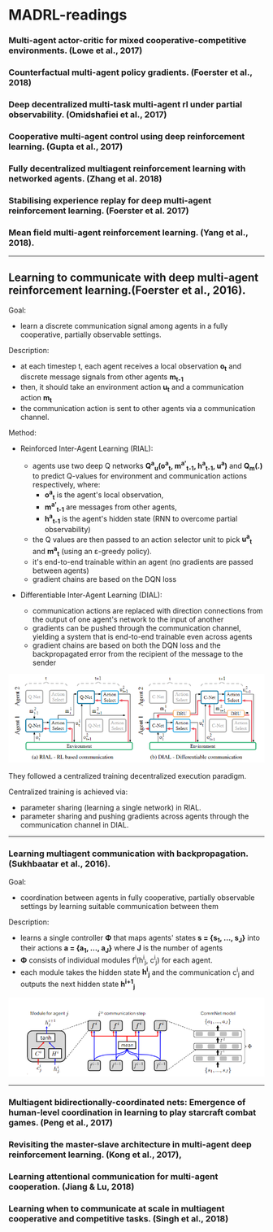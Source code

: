 # MADRL-readings


### Multi-agent actor-critic for mixed cooperative-competitive environments. (Lowe et al., 2017)

### Counterfactual multi-agent policy gradients. (Foerster et al., 2018)

### Deep decentralized multi-task multi-agent rl under partial observability. (Omidshafiei et al., 2017)

### Cooperative multi-agent control using deep reinforcement learning. (Gupta et al., 2017)

### Fully decentralized multiagent reinforcement learning with networked agents. (Zhang et al. 2018) 








### Stabilising experience replay for deep multi-agent reinforcement learning. (Foerster et al. 2017)

### Mean field multi-agent reinforcement learning. (Yang et al., 2018).



---
## Learning to communicate with deep multi-agent reinforcement learning.(Foerster et al., 2016).

Goal: 
- learn a discrete communication signal among agents in a fully cooperative, partially observable settings.

Description:
- at each timestep t, each agent receives a local observation **o<sub>t</sub>** and discrete message signals from other agents **m<sub>t-1</sub>**
- then, it should take an environment action **u<sub>t</sub>** and a communication action **m<sub>t</sub>** 
- the communication action is sent to other agents via a communication channel. 

Method: 
- Reinforced Inter-Agent Learning (RIAL):  
  - agents use two deep Q networks **Q<sup>a</sup><sub>u</sub>(o<sup>a</sup><sub>t</sub>, m<sup>a'</sup><sub>t-1</sub>, h<sup>a</sup><sub>t-1</sub>, u<sup>a</sup>)** and **Q<sub>m</sub>(.)** to predict Q-values for environment and communication actions respectively, where:
    - **o<sup>a</sup><sub>t</sub>** is the agent's local observation, 
    - **m<sup>a'</sup><sub>t-1</sub>** are messages from other agents,
    - **h<sup>a</sup><sub>t-1</sub>** is the agent's hidden state (RNN to overcome partial observability)
  - the Q values are then passed to an action selector unit to pick **u<sup>a</sup><sub>t</sub>** and **m<sup>a</sup><sub>t</sub>** (using an ε-greedy policy).
  - it's end-to-end trainable within an agent (no gradients are passed between agents)
  - gradient chains are based on the DQN loss

- Differentiable Inter-Agent Learning (DIAL):
  - communication actions are replaced with direction connections from the output of one agent's network to the input of another
  - gradients can be pushed through the communication channel, yielding a system that is end-to-end trainable even across agents
  - gradient chains are based on both the DQN loss and the backpropagated error from the recipient of the message to the sender

![](imgs/foerster16_rial_dial.PNG)


They followed a centralized training decentralized execution paradigm. 

Centralized training is achieved via:
- parameter sharing (learning a single network) in RIAL.
- parameter sharing and pushing gradients across agents through the communication channel in DIAL.

---


### Learning multiagent communication with backpropagation. (Sukhbaatar et al., 2016).

Goal:
- coordination between agents in fully cooperative, partially observable settings by learning suitable communication between them

Description: 
- learns a single controller **Φ** that maps agents' states **s = {s<sub>1</sub>, ..., s<sub>J</sub>}** into their actions **a = {a<sub>1</sub>, ..., a<sub>J</sub>}** where **J** is the number of agents
- **Φ** consists of individual modules f<sup>i</sup>(h<sup>i</sup><sub>j</sub>, c<sup>i</sup><sub>j</sub>) for each agent.
- each module takes the hidden state **h<sup>i</sup><sub>j</sub>** and the communication c<sup>i</sup><sub>j</sub> and outputs the next hidden state **h<sup>i+1</sup><sub>j</sub>**


![](imgs/sukhbaatar16_commNet.PNG)

---

### Multiagent bidirectionally-coordinated nets: Emergence of human-level coordination in learning to play starcraft combat games. (Peng et al., 2017)

### Revisiting the master-slave architecture in multi-agent deep reinforcement learning. (Kong et al., 2017),








### Learning attentional communication for multi-agent cooperation. (Jiang & Lu, 2018)

### Learning when to communicate at scale in multiagent cooperative and competitive tasks. (Singh et al., 2018)

